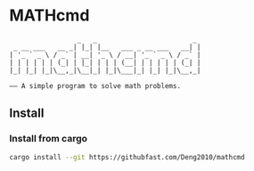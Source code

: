 # MATHcmd
```
                 _   _                        _ 
 _ __ ___   __ _| |_| |__   ___ _ __ ___   __| |
| '_ ` _ \ / _` | __| '_ \ / __| '_ ` _ \ / _` |
| | | | | | (_| | |_| | | | (__| | | | | | (_| |
|_| |_| |_|\__,_|\__|_| |_|\___|_| |_| |_|\__,_|

—— A simple program to solve math problems.
```

## Install

### Install from cargo

```sh
cargo install --git https://githubfast.com/Deng2010/mathcmd
```
